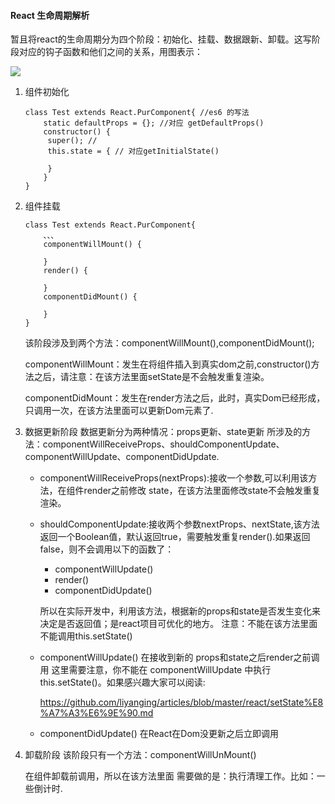#### React 生命周期解析

暂且将react的生命周期分为四个阶段：初始化、挂载、数据跟新、卸载。这写阶段对应的钩子函数和他们之间的关系，用图表示：

![](/Users/liyang11/project/articles/images/life-cycle-react.png)

1. 组件初始化

   ```
   class Test extends React.PurComponent{ //es6 的写法
       static defaultProps = {}; //对应 getDefaultProps()
       constructor() {
       	super(); //
       	this.state = { // 对应getInitialState()
   
       	}
       }
   }
   
   ```

2. 组件挂载

   ```
   class Test extends React.PurComponent{
       、、、
       componentWillMount() {
           
       }
       render() {
           
       }
       componentDidMount() {
           
       }
   }
   ```

   该阶段涉及到两个方法：componentWillMount(),componentDidMount();

   componentWillMount：发生在将组件插入到真实dom之前,constructor()方法之后，请注意：在该方法里面setState是不会触发重复渲染。

   componentDidMount：发生在render方法之后，此时，真实Dom已经形成，只调用一次，在该方法里面可以更新Dom元素了.

3. 数据更新阶段
   数据更新分为两种情况：props更新、state更新
   所涉及的方法：componentWillReceiveProps、shouldComponentUpdate、componentWillUpdate、componentDidUpdate.

   - componentWillReceiveProps(nextProps):接收一个参数,可以利用该方法，在组件render之前修改 state，在该方法里面修改state不会触发重复渲染。

   - shouldComponentUpdate:接收两个参数nextProps、nextState,该方法返回一个Boolean值，默认返回true，需要触发重复render().如果返回false，则不会调用以下的函数了：
     - componentWillUpdate()
     - render()
     - componentDidUpdate()

     所以在实际开发中，利用该方法，根据新的props和state是否发生变化来决定是否返回值；是react项目可优化的地方。
     注意：不能在该方法里面不能调用this.setState()

   - componentWillUpdate() 在接收到新的 props和state之后render之前调用
     这里需要注意，你不能在 componentWillUpdate 中执行 this.setState()。如果感兴趣大家可以阅读: 

     https://github.com/liyanging/articles/blob/master/react/setState%E8%A7%A3%E6%9E%90.md

   - componentDidUpdate() 在React在Dom没更新之后立即调用

4. 卸载阶段
   该阶段只有一个方法：componentWillUnMount()

   在组件卸载前调用，所以在该方法里面 需要做的是：执行清理工作。比如：一些倒计时.